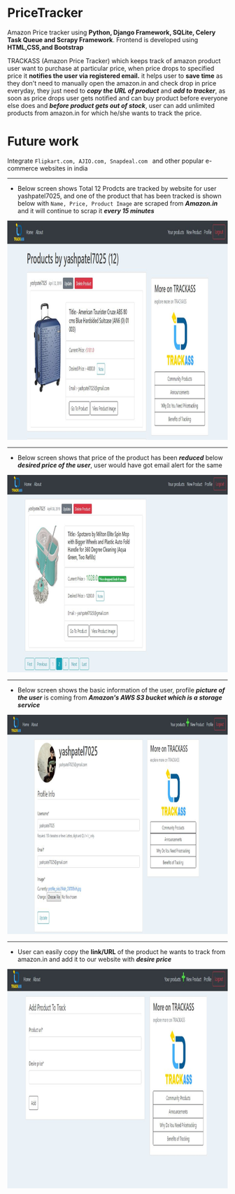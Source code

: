 
# PriceTracker
Amazon Price tracker using **Python, Django Framework, SQLite, Celery Task Queue and Scrapy Framework**. Frontend is developed using **HTML,CSS,and Bootstrap**

TRACKASS (Amazon Price Tracker) which keeps track of amazon product user want to purchase at particular price, when price drops to specified price it **notifies the user via registered email.**
it helps user to **save time** as they don't need to manually open the amazon.in and check drop in price everyday, they just need to ***copy the URL of product*** and ***add to tracker***, as soon as price drops user gets notified and can buy product before everyone else does and ***before product gets out of stock***, user can add unlimited products from amazon.in for which he/she wants to track the price.

# Future work
Integrate ``Flipkart.com, AJIO.com, Snapdeal.com `` and other popular e-commerce websites in india

<hr>

- Below screen shows Total 12 Prodcts are tracked by website for user yashpatel7025, and one of the product that has been tracked is shown below with 
``Name, Price, Product Image`` are scraped from ***Amazon.in*** and it will continue to scrap it ***every 15 minutes***

<img src="./User_interface_Images_of_Web_View/1.JPG" width="1000" height="500">

---

- Below screen shows that price of the product has been ***reduced*** below ***desired price of the user***, user would have got email alert for the same

<img src="./User_interface_Images_of_Web_View/2.JPG" width="950" height="450">

---

- Below screen shows the basic information of the user, profile ***picture of the user*** is coming from ***Amazon's AWS S3 bucket which is a storage service***

<img src="./User_interface_Images_of_Web_View/4.JPG" width="950" height="500">

---

- User can easily copy the **link/URL** of the product he wants to track from amazon.in and add it to our website with ***desire price***

<img src="./User_interface_Images_of_Web_View/3.JPG" width="950" height="500">
